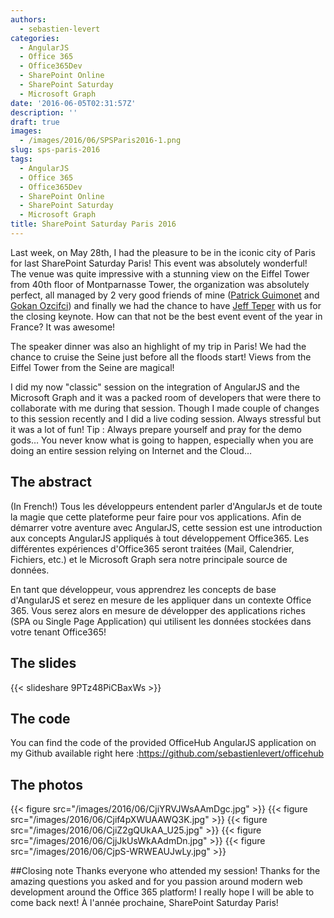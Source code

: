 ```yaml
---
authors:
  - sebastien-levert
categories:
  - AngularJS
  - Office 365
  - Office365Dev
  - SharePoint Online
  - SharePoint Saturday
  - Microsoft Graph
date: '2016-06-05T02:31:57Z'
description: ''
draft: true
images:
  - /images/2016/06/SPSParis2016-1.png
slug: sps-paris-2016
tags:
  - AngularJS
  - Office 365
  - Office365Dev
  - SharePoint Online
  - SharePoint Saturday
  - Microsoft Graph
title: SharePoint Saturday Paris 2016
---
```


Last week, on May 28th, I had the pleasure to be in the iconic city of Paris for last SharePoint Saturday Paris! This
event was absolutely wonderful! The venue was quite impressive with a stunning view on the Eiffel Tower from 40th floor
of Montparnasse Tower, the organization was absolutely perfect, all managed by 2 very good friends of mine
([Patrick Guimonet](https://twitter.com/patricg) and [Gokan Ozcifci](https://twitter.com/xGokan)) and finally we had the
chance to have [Jeff Teper](https://twitter.com/jeffteper) with us for the closing keynote. How can that not be the best
event event of the year in France? It was awesome!

The speaker dinner was also an highlight of my trip in Paris! We had the chance to cruise the Seine just before all the
floods start! Views from the Eiffel Tower from the Seine are magical!

I did my now "classic" session on the integration of AngularJS and the Microsoft Graph and it was a packed room of
developers that were there to collaborate with me during that session. Though I made couple of changes to this session
recently and I did a live coding session. Always stressful but it was a lot of fun! Tip : Always prepare yourself and
pray for the demo gods… You never know what is going to happen, especially when you are doing an entire session relying
on Internet and the Cloud…

## The abstract

(In French!) Tous les développeurs entendent parler d'AngularJs et de toute la magie que cette plateforme peur faire
pour vos applications. Afin de démarrer votre aventure avec AngularJS, cette session est une introduction aux concepts
AngularJS appliqués à tout développement Office365. Les différentes expériences d'Office365 seront traitées (Mail,
Calendrier, Fichiers, etc.) et le Microsoft Graph sera notre principale source de données.

En tant que développeur, vous apprendrez les concepts de base d'AngularJS et serez en mesure de les appliquer dans un
contexte Office 365. Vous serez alors en mesure de développer des applications riches (SPA ou Single Page Application)
qui utilisent les données stockées dans votre tenant Office365!

## The slides

{{< slideshare 9PTz48PiCBaxWs >}}

## The code

You can find the code of the provided OfficeHub AngularJS application on my Github available right here
:https://github.com/sebastienlevert/officehub

## The photos

{{< figure src="/images/2016/06/CjiYRVJWsAAmDgc.jpg" >}} {{< figure src="/images/2016/06/Cjif4pXWUAAWQ3K.jpg" >}}
{{< figure src="/images/2016/06/CjiZ2gQUkAA_U25.jpg" >}} {{< figure src="/images/2016/06/CjjJkUsWkAAdmDn.jpg" >}}
{{< figure
src="/images/2016/06/CjpS-WRWEAUJwLy.jpg" >}}

##Closing note Thanks everyone who attended my session! Thanks for the amazing questions you asked and for you passion
around modern web development around the Office 365 platform! I really hope I will be able to come back next! À l'année
prochaine, SharePoint Saturday Paris!
